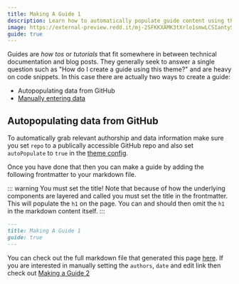 ```yaml
---
title: Making A Guide 1
description: Learn how to automatically populate guide content using the VuePress 2 Default Theme Plus.
image: https://external-preview.redd.it/mj-2SFKKXAMK3tXrlo1smwLCSIantySqxSgfgMoJH2U.jpg?width=640&crop=smart&auto=webp&s=4f983b744fba16877e80218131a917b92904af26
guide: true
---
```


Guides are _how tos_ or _tutorials_ that fit somewhere in between technical documentation and blog posts. They generally
seek to answer a single question such as "How do I create a guide using this theme?" and are heavy on code snippets. In this case there are actually two ways to create a guide:

* Autopopulating data from GitHub
* [Manually entering data](./making-a-guide-2.html)

## Autopopulating data from GitHub

To automatically grab relevant authorship and data information make sure you set `repo` to a publically accessible GitHub repo and also set `autoPopulate` to `true` in the [theme config](./config.html).

Once you have done that then you can make a guide by adding the following frontmatter to your markdown file.

::: warning You must set the title!
Note that because of how the underlying components are layered and called you must set the title in the frontmatter. This will populate the `h1` on the page. You can and should then omit the `h1` in the markdown content itself.
:::

```md
---
title: Making A Guide 1
guide: true
---
```

You can check out the full markdown file that generated this page [here](https://github.com/lando/vuepress-theme-default-plus/blob/main/docs/making-a-guide.html). If you are interested in manually setting the `authors`, `date` and edit link then check out [Making a Guide 2](./making-a-guide-2.html)
